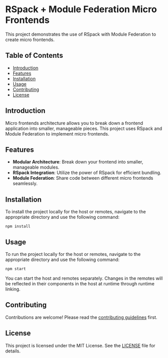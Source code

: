 # RSpack + Module Federation Micro Frontends

This project demonstrates the use of RSpack with Module Federation to create micro frontends.

## Table of Contents

- [Introduction](#introduction)
- [Features](#features)
- [Installation](#installation)
- [Usage](#usage)
- [Contributing](#contributing)
- [License](#license)

## Introduction

Micro frontends architecture allows you to break down a frontend application into smaller, manageable pieces. This project uses RSpack and Module Federation to implement micro frontends.

## Features

- **Modular Architecture**: Break down your frontend into smaller, manageable modules.
- **RSpack Integration**: Utilize the power of RSpack for efficient bundling.
- **Module Federation**: Share code between different micro frontends seamlessly.

## Installation

To install the project locally for the host or remotes, navigate to the appropriate directory and use the following command:

```
npm install
```

## Usage

To run the project locally for the host or remotes, navigate to the appropriate directory and use the following command:

```
npm start
```

You can start the host and remotes separately. Changes in the remotes will be reflected in their components in the host at runtime through runtime linking.

## Contributing

Contributions are welcome! Please read the [contributing guidelines](CONTRIBUTING.md) first.

## License

This project is licensed under the MIT License. See the [LICENSE](LICENSE) file for details.
